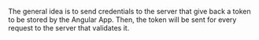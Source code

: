 The general idea is to send credentials to the server that give back a token to be stored by the Angular App. Then, the token will be sent for every request to the server that validates it.